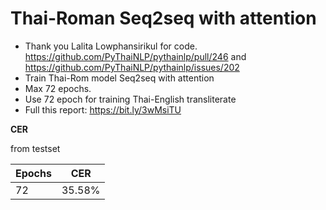 # Thai-Roman Seq2seq with attention

- Thank you Lalita Lowphansirikul for code. https://github.com/PyThaiNLP/pythainlp/pull/246 and https://github.com/PyThaiNLP/pythainlp/issues/202
- Train Thai-Rom model Seq2seq with attention
- Max 72 epochs.
- Use 72 epoch for training Thai-English transliterate 
- Full this report: https://bit.ly/3wMsiTU

**CER**

from testset

| Epochs | CER    |
| ------ | ------ |
| 72     | 35.58% |

